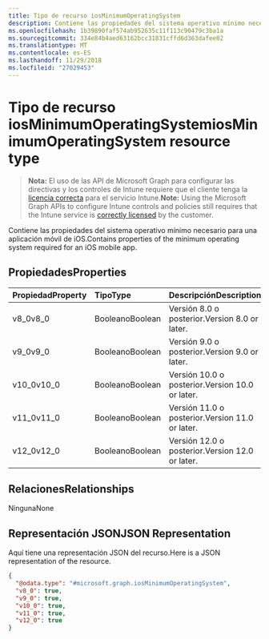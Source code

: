 ```yaml
---
title: Tipo de recurso iosMinimumOperatingSystem
description: Contiene las propiedades del sistema operativo mínimo necesario para una aplicación móvil de iOS.
ms.openlocfilehash: 1b39890faf574ab952635c11f113c90479c3ba1a
ms.sourcegitcommit: 334e84b4aed63162bcc31831cffd6d363dafee02
ms.translationtype: MT
ms.contentlocale: es-ES
ms.lasthandoff: 11/29/2018
ms.locfileid: "27029453"
---
```

# <a name="iosminimumoperatingsystem-resource-type"></a><span data-ttu-id="5d0f6-103">Tipo de recurso iosMinimumOperatingSystem</span><span class="sxs-lookup"><span data-stu-id="5d0f6-103">iosMinimumOperatingSystem resource type</span></span>

> <span data-ttu-id="5d0f6-104">**Nota:** El uso de las API de Microsoft Graph para configurar las directivas y los controles de Intune requiere que el cliente tenga la [licencia correcta](https://go.microsoft.com/fwlink/?linkid=839381) para el servicio Intune.</span><span class="sxs-lookup"><span data-stu-id="5d0f6-104">**Note:** Using the Microsoft Graph APIs to configure Intune controls and policies still requires that the Intune service is [correctly licensed](https://go.microsoft.com/fwlink/?linkid=839381) by the customer.</span></span>

<span data-ttu-id="5d0f6-105">Contiene las propiedades del sistema operativo mínimo necesario para una aplicación móvil de iOS.</span><span class="sxs-lookup"><span data-stu-id="5d0f6-105">Contains properties of the minimum operating system required for an iOS mobile app.</span></span>
## <a name="properties"></a><span data-ttu-id="5d0f6-106">Propiedades</span><span class="sxs-lookup"><span data-stu-id="5d0f6-106">Properties</span></span>
|<span data-ttu-id="5d0f6-107">Propiedad</span><span class="sxs-lookup"><span data-stu-id="5d0f6-107">Property</span></span>|<span data-ttu-id="5d0f6-108">Tipo</span><span class="sxs-lookup"><span data-stu-id="5d0f6-108">Type</span></span>|<span data-ttu-id="5d0f6-109">Descripción</span><span class="sxs-lookup"><span data-stu-id="5d0f6-109">Description</span></span>|
|:---|:---|:---|
|<span data-ttu-id="5d0f6-110">v8_0</span><span class="sxs-lookup"><span data-stu-id="5d0f6-110">v8_0</span></span>|<span data-ttu-id="5d0f6-111">Booleano</span><span class="sxs-lookup"><span data-stu-id="5d0f6-111">Boolean</span></span>|<span data-ttu-id="5d0f6-112">Versión 8.0 o posterior.</span><span class="sxs-lookup"><span data-stu-id="5d0f6-112">Version 8.0 or later.</span></span>|
|<span data-ttu-id="5d0f6-113">v9_0</span><span class="sxs-lookup"><span data-stu-id="5d0f6-113">v9_0</span></span>|<span data-ttu-id="5d0f6-114">Booleano</span><span class="sxs-lookup"><span data-stu-id="5d0f6-114">Boolean</span></span>|<span data-ttu-id="5d0f6-115">Versión 9.0 o posterior.</span><span class="sxs-lookup"><span data-stu-id="5d0f6-115">Version 9.0 or later.</span></span>|
|<span data-ttu-id="5d0f6-116">v10_0</span><span class="sxs-lookup"><span data-stu-id="5d0f6-116">v10_0</span></span>|<span data-ttu-id="5d0f6-117">Booleano</span><span class="sxs-lookup"><span data-stu-id="5d0f6-117">Boolean</span></span>|<span data-ttu-id="5d0f6-118">Versión 10.0 o posterior.</span><span class="sxs-lookup"><span data-stu-id="5d0f6-118">Version 10.0 or later.</span></span>|
|<span data-ttu-id="5d0f6-119">v11_0</span><span class="sxs-lookup"><span data-stu-id="5d0f6-119">v11_0</span></span>|<span data-ttu-id="5d0f6-120">Booleano</span><span class="sxs-lookup"><span data-stu-id="5d0f6-120">Boolean</span></span>|<span data-ttu-id="5d0f6-121">Versión 11.0 o posterior.</span><span class="sxs-lookup"><span data-stu-id="5d0f6-121">Version 11.0 or later.</span></span>|
|<span data-ttu-id="5d0f6-122">v12_0</span><span class="sxs-lookup"><span data-stu-id="5d0f6-122">v12_0</span></span>|<span data-ttu-id="5d0f6-123">Booleano</span><span class="sxs-lookup"><span data-stu-id="5d0f6-123">Boolean</span></span>|<span data-ttu-id="5d0f6-124">Versión 12.0 o posterior.</span><span class="sxs-lookup"><span data-stu-id="5d0f6-124">Version 12.0 or later.</span></span>|

## <a name="relationships"></a><span data-ttu-id="5d0f6-125">Relaciones</span><span class="sxs-lookup"><span data-stu-id="5d0f6-125">Relationships</span></span>
<span data-ttu-id="5d0f6-126">Ninguna</span><span class="sxs-lookup"><span data-stu-id="5d0f6-126">None</span></span>
## <a name="json-representation"></a><span data-ttu-id="5d0f6-127">Representación JSON</span><span class="sxs-lookup"><span data-stu-id="5d0f6-127">JSON Representation</span></span>
<span data-ttu-id="5d0f6-128">Aquí tiene una representación JSON del recurso.</span><span class="sxs-lookup"><span data-stu-id="5d0f6-128">Here is a JSON representation of the resource.</span></span>
<!-- {
  "blockType": "resource",
  "@odata.type": "microsoft.graph.iosMinimumOperatingSystem"
}
-->
``` json
{
  "@odata.type": "#microsoft.graph.iosMinimumOperatingSystem",
  "v8_0": true,
  "v9_0": true,
  "v10_0": true,
  "v11_0": true,
  "v12_0": true
}
```



